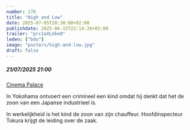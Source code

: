 ```yaml
---
number: 178
title: "High and Low"
date: 2025-07-05T20:30:00+02:00
publishdate: 2025-06-15T22:14:26+02:00
trailer: "prc1aXLUke0"
leden: ["bdu"]
image: "posters/high-and-low.jpg"
draft: false
---
```


##### 21/07/2025 21:00

[Cinema Palace](https://cinema-palace.be/nl/film/high-and-low-tengoku-jigoku-4k)

In Yokohama ontvoert een crimineel een kind omdat hij denkt dat het de zoon van
een Japanse industrieel is.
<!--more-->
In werkelijkheid is het kind de zoon van zijn chauffeur. Hoofdinspecteur Tokura
krijgt de leiding over de zaak.

